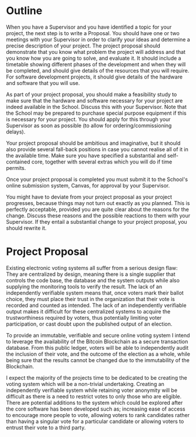 # Outline
When you have a Supervisor and you have identified a topic for your project, the next step is to write a Proposal. You should have one or two meetings with your Supervisor in order to clarify your ideas and determine a precise description of your project. The project proposal should demonstrate that you know what problem the project will address and that you know how you are going to solve, and evaluate it. It should include a timetable showing different phases of the development and when they will be completed, and should give details of the resources that you will require. For software development projects, it should give details of the hardware and software that you will use. 

As part of your project proposal, you should make a feasibility study to make sure that the hardware and software necessary for your project are indeed available in the School. Discuss this with your Supervisor. Note that the School may be prepared to purchase special purpose equipment if this is necessary for your project. You should apply for this through your Supervisor as soon as possible (to allow for ordering/commissioning delays).

Your project proposal should be ambitious and imaginative, but it should also provide several fall-back positions in case you cannot realise all of it in the available time. Make sure you have specified a substantial and self-contained core, together with several extras which you will do if time permits. 

Once your project proposal is completed you must submit it to the School's online submission system, Canvas, for approval by your Supervisor.

You might have to deviate from your project proposal as your project progresses, because things may not turn out exactly as you planned. This is perfectly acceptable, provided you are quite clear about the reasons for the change. Discuss these reasons and the possible reactions to them with your Supervisor. If they entail a substantial change to your project proposal, you should rewrite it. 

# Project Proposal
Existing electronic voting systems all suffer from a serious design flaw: They are centralized by design, meaning there is a single supplier that controls the code base, the database and the system outputs while also supplying the monitoring tools to verify the result. The lack of an independently verifiable system means that, once voters mark their ballot choice, they must place their trust in the organization that their vote is recorded and counted as intended. The lack of an independently verifiable output makes it difficult for these centralized systems to acquire the trustworthiness required by voters, thus potentially limiting voter participation, or cast doubt upon the published output of an election.

To provide an immutable, verifiable and secure online voting system I intend to leverage the availability of the Bitcoin Blockchain as a secure transaction database. From this public ledger, voters will be able to independently audit the inclusion of their vote, and the outcome of the election as a whole, while being sure that the results cannot be changed due to the immutability of the Blockchain.

I expect the majority of the projects time to be dedicated to be creating the voting system which will be a non-trivial undertaking. Creating an independently verifiable system while retaining voter anonymity will be difficult as there is a need to restrict votes to only those who are eligible. There are potential additions to the system which could be explored after the core software has been developed such as; increasing ease of access to encourage more people to vote, allowing voters to rank candidates rather than having a singular vote for a particular candidate or allowing voters to entrust their vote to a third party.


